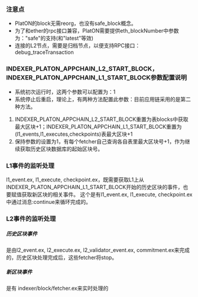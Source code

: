 ### 注意点
- PlatON的block无需reorg，也没有safe_block概念。
- 为了和ether的rpc接口兼容，PlatON需要提供eth_blockNumber中参数为："safe"的支持(和"latest"等效)
- 连接的L2节点，需要是归档节点，以便支持RPC接口：debug_traceTransaction

### INDEXER_PLATON_APPCHAIN_L2_START_BLOCK，INDEXER_PLATON_APPCHAIN_L1_START_BLOCK参数配置说明
- 系统初次运行时，这两个参数可以配置为：1
- 系统停止后重启，理论上，有两种方法配置此参数：目前应用链采用的是第二种方法。
1. INDEXER_PLATON_APPCHAIN_L2_START_BLOCK重置为表blocks中获取最大区块+1；INDEXER_PLATON_APPCHAIN_L1_START_BLOCK重置为(l1_events,l1_executes,checkpoints)表最大区块+1
2. 保持参数的设置为1，有每个fetcher自己查询各自表里最大区块号+1，作为继续获取历史区块数据库的起始区块号。

### L1事件的监听处理
l1_event.ex, l1_execute, checkpoint.ex，既需要获取L1上从INDEXER_PLATON_APPCHAIN_L1_START_BLOCK开始的历史区块的事件，也要赋值获取新区块的相关事件。
这个是有l1_event.ex, l1_execute, checkpoint.ex中通过消息:continue来循环完成的。

### L2事件的监听处理
##### 历史区块事件
是由l2_event.ex, l2_execute.ex, l2_validator_event.ex, commitment.ex来完成的，历史区块处理完成后，这些fetcher将stop。

##### 新区块事件
是有 indexer/block/fetcher.ex来实时处理的

